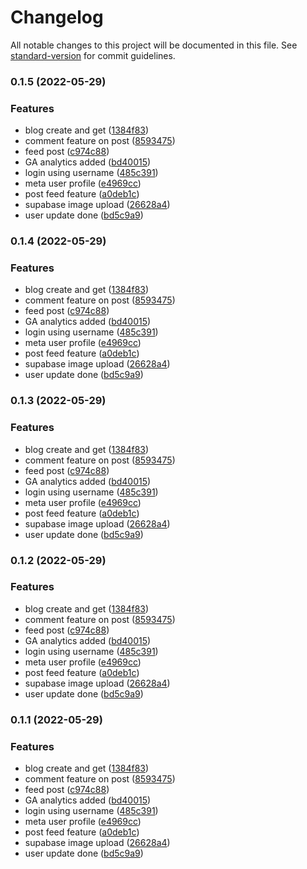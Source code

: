 # Changelog

All notable changes to this project will be documented in this file. See [standard-version](https://github.com/conventional-changelog/standard-version) for commit guidelines.

### 0.1.5 (2022-05-29)


### Features

* blog create and get ([1384f83](https://github.com/Hrithikcse52/seat-web/commit/1384f83e8eaaa9568bef1c939bb033a288113663))
* comment feature on post ([8593475](https://github.com/Hrithikcse52/seat-web/commit/8593475f4f166783b6cd830daee06f9adb09ab35))
* feed post ([c974c88](https://github.com/Hrithikcse52/seat-web/commit/c974c889524ce854d7e2acac82275c5ade21bf13))
* GA analytics added ([bd40015](https://github.com/Hrithikcse52/seat-web/commit/bd40015edd1d7c283e33bf587abb18ccca382dd6))
* login using username ([485c391](https://github.com/Hrithikcse52/seat-web/commit/485c3911525a262a6a5739cd93ff5d5f7432f072))
* meta user profile ([e4969cc](https://github.com/Hrithikcse52/seat-web/commit/e4969cca9c15bd8e2ba2b58e7ff177c8d3bed874))
* post feed feature ([a0deb1c](https://github.com/Hrithikcse52/seat-web/commit/a0deb1c7e8fe9e6d3e6da083f642f98d407eb5b2))
* supabase image upload ([26628a4](https://github.com/Hrithikcse52/seat-web/commit/26628a49dad3c921f1f066e5006a7bbda176662a))
* user update done ([bd5c9a9](https://github.com/Hrithikcse52/seat-web/commit/bd5c9a943731e42c3954e7d607c875302eb0a827))

### 0.1.4 (2022-05-29)


### Features

* blog create and get ([1384f83](https://github.com/Hrithikcse52/seat-web/commit/1384f83e8eaaa9568bef1c939bb033a288113663))
* comment feature on post ([8593475](https://github.com/Hrithikcse52/seat-web/commit/8593475f4f166783b6cd830daee06f9adb09ab35))
* feed post ([c974c88](https://github.com/Hrithikcse52/seat-web/commit/c974c889524ce854d7e2acac82275c5ade21bf13))
* GA analytics added ([bd40015](https://github.com/Hrithikcse52/seat-web/commit/bd40015edd1d7c283e33bf587abb18ccca382dd6))
* login using username ([485c391](https://github.com/Hrithikcse52/seat-web/commit/485c3911525a262a6a5739cd93ff5d5f7432f072))
* meta user profile ([e4969cc](https://github.com/Hrithikcse52/seat-web/commit/e4969cca9c15bd8e2ba2b58e7ff177c8d3bed874))
* post feed feature ([a0deb1c](https://github.com/Hrithikcse52/seat-web/commit/a0deb1c7e8fe9e6d3e6da083f642f98d407eb5b2))
* supabase image upload ([26628a4](https://github.com/Hrithikcse52/seat-web/commit/26628a49dad3c921f1f066e5006a7bbda176662a))
* user update done ([bd5c9a9](https://github.com/Hrithikcse52/seat-web/commit/bd5c9a943731e42c3954e7d607c875302eb0a827))

### 0.1.3 (2022-05-29)

### Features

- blog create and get ([1384f83](https://github.com/Hrithikcse52/seat-web/commit/1384f83e8eaaa9568bef1c939bb033a288113663))
- comment feature on post ([8593475](https://github.com/Hrithikcse52/seat-web/commit/8593475f4f166783b6cd830daee06f9adb09ab35))
- feed post ([c974c88](https://github.com/Hrithikcse52/seat-web/commit/c974c889524ce854d7e2acac82275c5ade21bf13))
- GA analytics added ([bd40015](https://github.com/Hrithikcse52/seat-web/commit/bd40015edd1d7c283e33bf587abb18ccca382dd6))
- login using username ([485c391](https://github.com/Hrithikcse52/seat-web/commit/485c3911525a262a6a5739cd93ff5d5f7432f072))
- meta user profile ([e4969cc](https://github.com/Hrithikcse52/seat-web/commit/e4969cca9c15bd8e2ba2b58e7ff177c8d3bed874))
- post feed feature ([a0deb1c](https://github.com/Hrithikcse52/seat-web/commit/a0deb1c7e8fe9e6d3e6da083f642f98d407eb5b2))
- supabase image upload ([26628a4](https://github.com/Hrithikcse52/seat-web/commit/26628a49dad3c921f1f066e5006a7bbda176662a))
- user update done ([bd5c9a9](https://github.com/Hrithikcse52/seat-web/commit/bd5c9a943731e42c3954e7d607c875302eb0a827))

### 0.1.2 (2022-05-29)

### Features

- blog create and get ([1384f83](https://github.com/Hrithikcse52/seat-web/commit/1384f83e8eaaa9568bef1c939bb033a288113663))
- comment feature on post ([8593475](https://github.com/Hrithikcse52/seat-web/commit/8593475f4f166783b6cd830daee06f9adb09ab35))
- feed post ([c974c88](https://github.com/Hrithikcse52/seat-web/commit/c974c889524ce854d7e2acac82275c5ade21bf13))
- GA analytics added ([bd40015](https://github.com/Hrithikcse52/seat-web/commit/bd40015edd1d7c283e33bf587abb18ccca382dd6))
- login using username ([485c391](https://github.com/Hrithikcse52/seat-web/commit/485c3911525a262a6a5739cd93ff5d5f7432f072))
- meta user profile ([e4969cc](https://github.com/Hrithikcse52/seat-web/commit/e4969cca9c15bd8e2ba2b58e7ff177c8d3bed874))
- post feed feature ([a0deb1c](https://github.com/Hrithikcse52/seat-web/commit/a0deb1c7e8fe9e6d3e6da083f642f98d407eb5b2))
- supabase image upload ([26628a4](https://github.com/Hrithikcse52/seat-web/commit/26628a49dad3c921f1f066e5006a7bbda176662a))
- user update done ([bd5c9a9](https://github.com/Hrithikcse52/seat-web/commit/bd5c9a943731e42c3954e7d607c875302eb0a827))

### 0.1.1 (2022-05-29)

### Features

- blog create and get ([1384f83](https://github.com/Hrithikcse52/seat-web/commit/1384f83e8eaaa9568bef1c939bb033a288113663))
- comment feature on post ([8593475](https://github.com/Hrithikcse52/seat-web/commit/8593475f4f166783b6cd830daee06f9adb09ab35))
- feed post ([c974c88](https://github.com/Hrithikcse52/seat-web/commit/c974c889524ce854d7e2acac82275c5ade21bf13))
- GA analytics added ([bd40015](https://github.com/Hrithikcse52/seat-web/commit/bd40015edd1d7c283e33bf587abb18ccca382dd6))
- login using username ([485c391](https://github.com/Hrithikcse52/seat-web/commit/485c3911525a262a6a5739cd93ff5d5f7432f072))
- meta user profile ([e4969cc](https://github.com/Hrithikcse52/seat-web/commit/e4969cca9c15bd8e2ba2b58e7ff177c8d3bed874))
- post feed feature ([a0deb1c](https://github.com/Hrithikcse52/seat-web/commit/a0deb1c7e8fe9e6d3e6da083f642f98d407eb5b2))
- supabase image upload ([26628a4](https://github.com/Hrithikcse52/seat-web/commit/26628a49dad3c921f1f066e5006a7bbda176662a))
- user update done ([bd5c9a9](https://github.com/Hrithikcse52/seat-web/commit/bd5c9a943731e42c3954e7d607c875302eb0a827))
